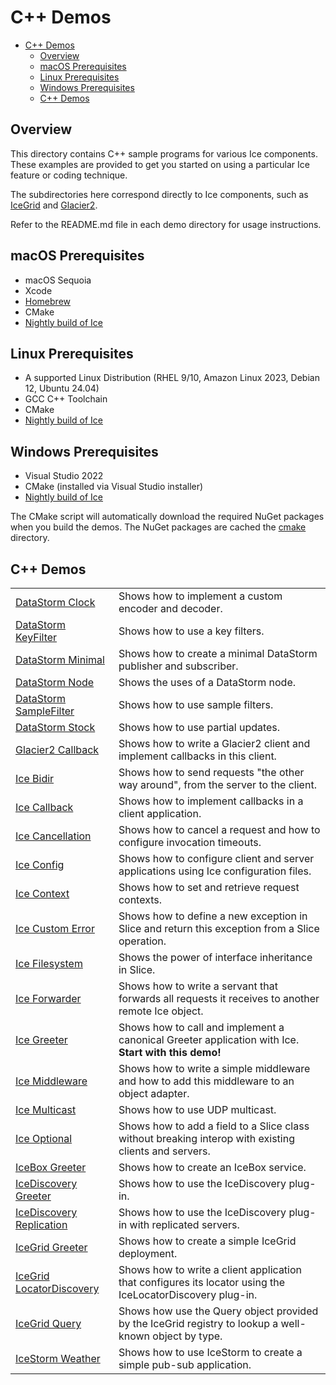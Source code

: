 # C++ Demos

- [C++ Demos](#c-demos)
  - [Overview](#overview)
  - [macOS Prerequisites](#macos-prerequisites)
  - [Linux Prerequisites](#linux-prerequisites)
  - [Windows Prerequisites](#windows-prerequisites)
  - [C++ Demos](#c-demos-1)

## Overview

This directory contains C++ sample programs for various Ice components. These examples
are provided to get you started on using a particular Ice feature or coding technique.

The subdirectories here correspond directly to Ice components, such as
[IceGrid](./IceGrid) and [Glacier2](./Glacier2).

Refer to the README.md file in each demo directory for usage instructions.

## macOS Prerequisites

- macOS Sequoia
- Xcode
- [Homebrew](https://brew.sh)
- CMake
- [Nightly build of Ice](https://github.com/zeroc-ice/ice/blob/main/NIGHTLY.md#macos)

## Linux Prerequisites

- A supported Linux Distribution (RHEL 9/10, Amazon Linux 2023, Debian 12, Ubuntu 24.04)
- GCC C++ Toolchain
- CMake
- [Nightly build of Ice](https://github.com/zeroc-ice/ice/blob/main/NIGHTLY.md#linux)

## Windows Prerequisites

- Visual Studio 2022
- CMake (installed via Visual Studio installer)
- [Nightly build of Ice](https://github.com/zeroc-ice/ice/blob/main/NIGHTLY.md#windows)

The CMake script will automatically download the required NuGet packages when you
build the demos. The NuGet packages are cached the [cmake](./cmake) directory.

## C++ Demos

|                                                         |                                                                                                           |
| ------------------------------------------------------- | --------------------------------------------------------------------------------------------------------- |
| [DataStorm Clock](./DataStorm/clock/)                   | Shows how to implement a custom encoder and decoder.                                                      |
| [DataStorm KeyFilter](./DataStorm/keyFilter/)           | Shows how to use a key filters.                                                                           |
| [DataStorm Minimal](./DataStorm/minimal/)               | Shows how to create a minimal DataStorm publisher and subscriber.                                         |
| [DataStorm Node](./DataStorm/node/)                     | Shows the uses of a DataStorm node.                                                                       |
| [DataStorm SampleFilter](./DataStorm/sampleFilter/)     | Shows how to use sample filters.                                                                          |
| [DataStorm Stock](./DataStorm/stock/)                   | Shows how to use partial updates.                                                                         |
| [Glacier2 Callback](./Glacier2/callback/)               | Shows how to write a Glacier2 client and implement callbacks in this client.                              |
| [Ice Bidir](./Ice/bidir/)                               | Shows how to send requests "the other way around", from the server to the client.                         |
| [Ice Callback](./Ice/callback/)                         | Shows how to implement callbacks in a client application.                                                 |
| [Ice Cancellation](./Ice/cancellation/)                 | Shows how to cancel a request and how to configure invocation timeouts.                                   |
| [Ice Config](./Ice/config/)                             | Shows how to configure client and server applications using Ice configuration files.                      |
| [Ice Context](./Ice/context/)                           | Shows how to set and retrieve request contexts.                                                           |
| [Ice Custom Error](./Ice/customError/)                  | Shows how to define a new exception in Slice and return this exception from a Slice operation.            |
| [Ice Filesystem](./Ice/filesystem/)                     | Shows the power of interface inheritance in Slice.                                                        |
| [Ice Forwarder](./Ice/forwarder/)                       | Shows how to write a servant that forwards all requests it receives to another remote Ice object.         |
| [Ice Greeter](./Ice/greeter/)                           | Shows how to call and implement a canonical Greeter application with Ice. **Start with this demo!**       |
| [Ice Middleware](./Ice/middleware/)                     | Shows how to write a simple middleware and how to add this middleware to an object adapter.               |
| [Ice Multicast](./Ice/multicast/)                       | Shows how to use UDP multicast.                                                                           |
| [Ice Optional](./Ice/optional/)                         | Shows how to add a field to a Slice class without breaking interop with existing clients and servers.     |
| [IceBox Greeter](./IceBox/greeter/)                     | Shows how to create an IceBox service.                                                                    |
| [IceDiscovery Greeter](./IceDiscovery/greeter)          | Shows how to use the IceDiscovery plug-in.                                                                |
| [IceDiscovery Replication](./IceDiscovery/replication/) | Shows how to use the IceDiscovery plug-in with replicated servers.                                        |
| [IceGrid Greeter](./IceGrid/greeter/)                   | Shows how to create a simple IceGrid deployment.                                                          |
| [IceGrid LocatorDiscovery](./IceGrid/locatorDiscovery/) | Shows how to write a client application that configures its locator using the IceLocatorDiscovery plug-in.|
| [IceGrid Query](./IceGrid/query/)                       | Shows how use the Query object provided by the IceGrid registry to lookup a well-known object by type.    |
| [IceStorm Weather](./IceStorm/weather/)                 | Shows how to use IceStorm to create a simple pub-sub application.                                         |
